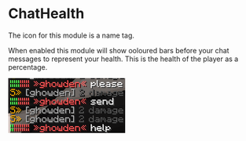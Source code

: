 ChatHealth
==========

The icon for this module is a name tag.

When enabled this module will show ooloured bars before your chat messages to represent your health. This is the
health of the player as a percentage.

![Health before chat](../../images/chat-health.png)